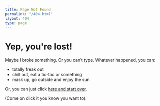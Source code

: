 ```yaml
---
title: Page Not Found
permalink: "/404.html"
layout: 404
type: page
---
```


# Yep, you're lost!
Maybe I broke something. Or you can’t type. Whatever happened, you can:

- totally freak out
- chill out, eat a tic-tac or something
- mask up, go outside and enjoy the sun

Or, you can just click [here and start over][1].

(Come on click it you know you want to).

[1]:	/